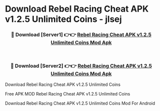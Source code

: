 # Download Rebel Racing Cheat APK v1.2.5 Unlimited Coins - jlsej



<div align="center">
<h3>🔴 Download [Server1] 👉👉 <a href="https://momento.my/?title=Rebel_Racing_Cheat_APK_v1.2.5_Unlimited_Coins">Rebel Racing Cheat APK v1.2.5 Unlimited Coins Mod Apk</a></h3><br>

<h3>🔴 Download [Server2] 👉👉 <a href="https://momento.my/?title=Rebel_Racing_Cheat_APK_v1.2.5_Unlimited_Coins">Rebel Racing Cheat APK v1.2.5 Unlimited Coins Mod Apk</a></h3>
</div>



Download Rebel Racing Cheat APK v1.2.5 Unlimited Coins 

Free APK MOD Rebel Racing Cheat APK v1.2.5 Unlimited Coins 

Download Rebel Racing Cheat APK v1.2.5 Unlimited Coins Mod For Android

